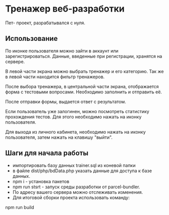 # Тренажер веб-разработки 
Пет- проект, разрабатывался с нуля.

## Использование

По иконке пользователя можно зайти в аккаунт или зарегистрироваться. Данные, введенные при регистрации, хранятся на сервере.

В левой части экрана можно выбрать тренажер и его категорию. Так же в левой части находится фильтр тренажеров.

После выбора тренажера, в центральной части экрана, отображается форма с тестовыми вопросами. Необходимо заполнить и отправить её.

После отправки формы, выдается ответ с результатом.

Если пользователь уже залогинен, можно посмотреть статистику прохождения тестов. Для этого необходимо нажать на иконку пользователя.

Для выхода из личного кабинета, необходимо нажать на иконку пользователя, затем нажать на клавишу "выйти".

## Шаги для начала работы

- импортировать базу данных trainer.sql из коневой папки
- в файле dist/php/bdData.php указать данные для доступа к базе данных.
- npm i - установка пакетов
- npm run stsrt - запуск среды разработки от parcel-bundler.
- По адресу вашего сервера можно отслеживать изменения.
- Для итоговой сборки проекта использовать команду:

npm run build
